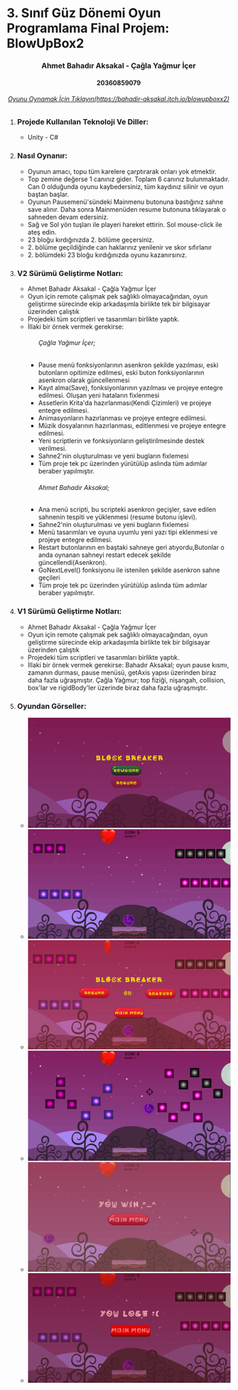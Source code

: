 # 3. Sınıf Güz Dönemi Oyun Programlama Final Projem: BlowUpBox2

<h3 align="center" color="Darkblue">Ahmet Bahadır Aksakal - Çağla Yağmur İçer</h3>
<h4 align="center" color="Darkblue">20360859079</h4>
<h6 align="center" ><a href="https://bahadir-aksakal.itch.io/blowupboxx2" color="Purple">Oyunu Oynamak İçin Tıklayın(https://bahadir-aksakal.itch.io/blowupboxx2)</a></h6>

<ol>
  <li>
      <h3 color="Red">Projede Kullanılan Teknoloji Ve Diller:</h3>
      <ul>
        <li>Unity - C#</li>
      </ul>
  </li>
  <li>
      <h3 color="Red">Nasıl Oynanır:</h3>
      <ul>
        <li>Oyunun amacı, topu tüm karelere çarptırarak onları yok etmektir.</li>
        <li>Top zemine değerse 1 canınız gider. Toplam 6 canınız bulunmaktadır. Can 0 olduğunda oyunu kaybedersiniz, tüm kaydınız silinir ve oyun baştan başlar.</li>
        <li>Oyunun Pausemenü'sündeki Mainmenu butonuna bastığınız sahne save alınır. Daha sonra Mainmenüden resume butonuna tıklayarak o sahneden devam edersiniz.</li>
        <li>Sağ ve Sol yön tuşları ile playeri hareket ettirin. Sol mouse-click ile ateş edin.</li>
        <li>23 bloğu kırdığınızda 2. bölüme geçersiniz.</li>
        <li>2. bölüme geçildiğinde can haklarınız yenilenir ve skor sıfırlanır</li>
        <li>2. bölümdeki 23 bloğu kırdığınızda oyunu kazanırsınız.</li>
      </ul>
  </li>
  <li>
      <h3 color="Red">V2 Sürümü Geliştirme Notları:</h3>
      <ul>
         <li>Ahmet Bahadır Aksakal - Çağla Yağmur İçer</li>
         <li>Oyun için remote çalışmak pek sağlıklı olmayacağından, oyun geliştirme sürecinde ekip arkadaşımla birlikte tek bir bilgisayar üzerinden çalıştık</li>
         <li>Projedeki tüm scriptleri ve tasarımları birlikte yaptık.</li>
         <li>İllaki bir örnek vermek gerekirse:</li> 
         <ul>
           <h6>Çağla Yağmur İçer;</h6>
           <li> Pause menü fonksiyonlarının asenkron şekilde yazılması, eski butonların opitimize edilmesi, eski buton fonksiyonlarının asenkron olarak güncellenmesi</li>
           <li> Kayıt alma(Save), fonksiyonlarının yazılması ve projeye entegre edilmesi. Oluşan yeni hataların fixlenmesi</li>
           <li> Assetlerin Krita'da hazırlanması(Kendi Çizimleri) ve projeye entegre edilmesi.</li>
           <li> Animasyonların hazırlanması ve projeye entegre edilmesi.</li>
           <li> Müzik dosyalarının hazırlanması, editlenmesi ve projeye entegre edilmesi.</li>          
           <li> Yeni scriptlerin ve fonksiyonların geliştirilmesinde destek verilmesi.</li>
           <li> Sahne2'nin oluşturulması ve yeni bugların fixlemesi</li>
           <li> Tüm proje tek pc üzerinden yürütülüp aslında tüm adımlar beraber yapılmıştır.</li>
         </ul>
         <ul>
           <h6>Ahmet Bahadır Aksakal;</h6>
           <li> Ana menü scripti, bu scripteki asenkron geçişler, save edilen sahnenin tespiti ve yüklenmesi (resume butonu işlevi).</li>
           <li> Sahne2'nin oluşturulması ve yeni bugların fixlemesi</li>
           <li> Menü tasarımları ve oyuna uyumlu yeni yazı tipi eklenmesi ve projeye entegre edilmesi.</li>
           <li> Restart butonlarının en baştaki sahneye geri atıyordu,Butonlar o anda oynanan sahneyi restart edecek şekilde güncellendi(Asenkron).</li>
           <li> GoNextLevel() fonksiyonu ile istenilen şekilde asenkron sahne geçileri</li>
           <li> Tüm proje tek pc üzerinden yürütülüp aslında tüm adımlar beraber yapılmıştır.</li>
         </ul> 
    </ul>
  </li>
  <li>
      <h3 color="Red">V1 Sürümü Geliştirme Notları:</h3>
      <ul>
         <li>Ahmet Bahadır Aksakal - Çağla Yağmur İçer</li>
         <li>Oyun için remote çalışmak pek sağlıklı olmayacağından, oyun geliştirme sürecinde ekip arkadaşımla birlikte tek bir bilgisayar üzerinden çalıştık</li>
         <li>Projedeki tüm scriptleri ve tasarımları birlikte yaptık.</li>
         <li>İllaki bir örnek vermek gerekirse: Bahadır Aksakal; oyun pause kısmı, zamanın durması, pause menüsü, getAxis yapısı üzerinden biraz daha fazla   uğraşmıştır. Çağla Yağmur; top fiziği, nişangah, collision, box'lar ve rigidBody'ler üzerinde biraz daha fazla uğraşmıştır.  </li>         
    </ul>
  </li>
  <li>
      <h3 color="Red">Oyundan Görseller:</h3>
      <ul>
        <li><img src="GorsellerReadme/blowupbox2-0.png"></li>
        <li><img src="GorsellerReadme/blowupbox2-1.png"></li>
        <li><img src="GorsellerReadme/blowupbox2-2.png"></li>
        <li><img src="GorsellerReadme/blowupbox2-3.png"></li>
        <li><img src="GorsellerReadme/blowupbox2-4.png"></li>
        <li><img src="GorsellerReadme/blowupbox2-5.png"></li>        
      </ul>
  </li>
</ol>
